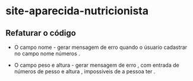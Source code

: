 # site-aparecida-nutricionista
 

## Refaturar o código 

* O campo nome - gerar mensagem de erro quando o úsuario cadastrar no campo nome números .

* O campo peso e altura - gerar mensagem de erro  , com entrada de números de pesso e altura ,  impossiveis de a pessoa ter .


